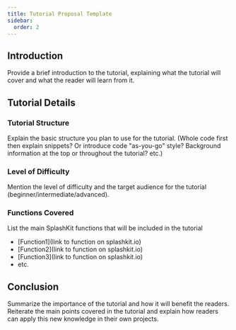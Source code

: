 ```yaml
---
title: Tutorial Proposal Template
sidebar:
  order: 2
---
```


## Introduction

Provide a brief introduction to the tutorial, explaining what the tutorial will cover and what the
reader will learn from it.

## Tutorial Details

### Tutorial Structure

Explain the basic structure you plan to use for the tutorial. (Whole code first then explain
snippets? Or introduce code "as-you-go" style? Background information at the top or throughout the
tutorial? etc.)

### Level of Difficulty

Mention the level of difficulty and the target audience for the tutorial
(beginner/intermediate/advanced).

### Functions Covered

List the main SplashKit functions that will be included in the tutorial

- [Function1](link to function on splashkit.io)
- [Function2](link to function on splashkit.io)
- [Function3](link to function on splashkit.io)
- etc.

## Conclusion

Summarize the importance of the tutorial and how it will benefit the readers. Reiterate the main
points covered in the tutorial and explain how readers can apply this new knowledge in their own
projects.

